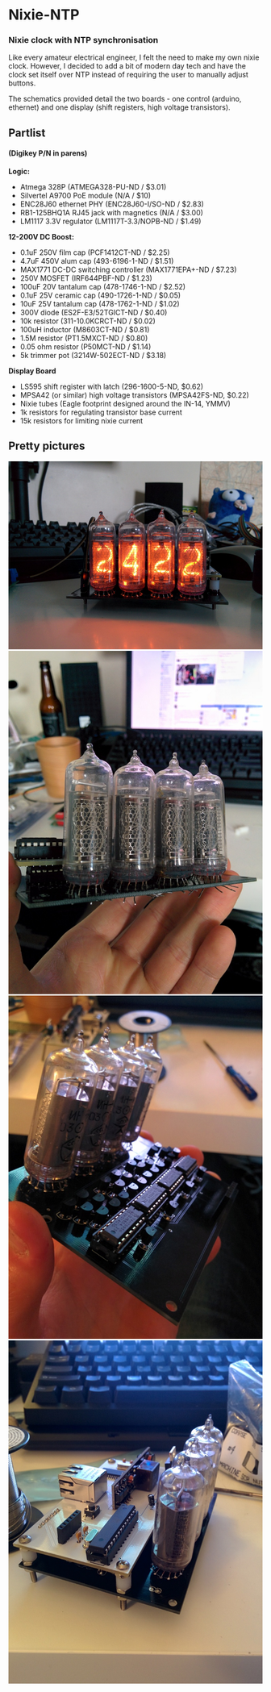 # Nixie-NTP

### Nixie clock with NTP synchronisation

Like every amateur electrical engineer, I felt the need to make my own nixie
clock. However, I decided to add a bit of modern day tech and have the clock
set itself over NTP instead of requiring the user to manually adjust buttons.

The schematics provided detail the two boards - one control (arduino, ethernet)
and one display (shift registers, high voltage transistors).

## Partlist
#### (Digikey P/N in parens)

**Logic:**

- Atmega 328P (ATMEGA328-PU-ND / $3.01)
- Silvertel A9700 PoE module (N/A / $10)
- ENC28J60 ethernet PHY (ENC28J60-I/SO-ND / $2.83)
- RB1-125BHQ1A RJ45 jack with magnetics (N/A / $3.00)
- LM1117 3.3V regulator (LM1117T-3.3/NOPB-ND / $1.49)

**12-200V DC Boost:**
- 0.1uF 250V film cap (PCF1412CT-ND / $2.25)
- 4.7uF 450V alum cap (493-6196-1-ND / $1.51)
- MAX1771 DC-DC switching controller (MAX1771EPA+-ND / $7.23)
- 250V MOSFET (IRF644PBF-ND / $1.23)
- 100uF 20V tantalum cap (478-1746-1-ND / $2.52)
- 0.1uF 25V ceramic cap (490-1726-1-ND / $0.05)
- 10uF 25V tantalum cap (478-1762-1-ND / $1.02)
- 300V diode (ES2F-E3/52TGICT-ND / $0.40)
- 10k resistor (311-10.0KCRCT-ND / $0.02)
- 100uH inductor (M8603CT-ND / $0.81)
- 1.5M resistor (PT1.5MXCT-ND / $0.80)
- 0.05 ohm resistor (P50MCT-ND / $1.14)
- 5k trimmer pot (3214W-502ECT-ND / $3.18)

**Display Board**

- LS595 shift register with latch (296-1600-5-ND, $0.62)
- MPSA42 (or similar) high voltage transistors (MPSA42FS-ND, $0.22)
- Nixie tubes (Eagle footprint designed around the IN-14, YMMV)
- 1k resistors for regulating transistor base current
- 15k resistors for limiting nixie current

## Pretty pictures

![Active](/Pics/active.jpg?raw=true "It's alive")
![Display](/Pics/disp-front.jpg?raw=true "Forward display")
![Display Logic](/Pics/disp-back.jpg?raw=true "Display logic")
![Logic](/Pics/logic.jpg?raw=true "Logic board")

